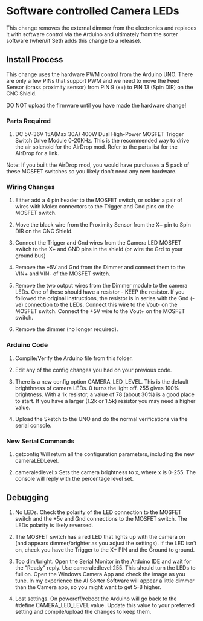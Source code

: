# Software controlled Camera LEDs

This change removes the external dimmer from the electronics and replaces it with software control via the Arduino and ultimately from the sorter software (when/if Seth adds this change to a release).

## Install Process

This change uses the hardware PWM control from the Arduino UNO.  There are only a few PINs that support PWM and we need to move the Feed Sensor (brass proximity sensor) from PIN 9 (x+) to PIN 13 (Spin DIR) on the CNC Shield.

DO NOT upload the firmware until you have made the hardware change!

### Parts Required

1.  DC 5V-36V 15A(Max 30A) 400W Dual High-Power MOSFET Trigger Switch Drive Module 0-20KHz.  This is the recommended way to drive the air solenoid for the AirDrop mod.  Refer to the parts list for the AirDrop for a link.

Note: If you built the AirDrop mod, you would have purchases a 5 pack of these MOSFET switches so you likely don't need any new hardware.

### Wiring Changes

1.  Either add a 4 pin header to the MOSFET switch, or solder a pair of wires with Molex connectors to the Trigger and Gnd pins on the MOSFET switch. 

2.  Move the black wire from the Proximity Sensor from the X+ pin to Spin DIR on the CNC Shield.

3.  Connect the Trigger and Gnd wires from the Camera LED MOSFET switch to the X+ and GND pins in the shield (or wire the Grd to your ground bus)

4.  Remove the +5V and Gnd from the Dimmer and connect them to the VIN+ and VIN- of the MOSFET switch.

5.  Remove the two output wires from the Dimmer module to the camera LEDs. 
	One of these should have a resistor - KEEP the resistor.  If you followed the original instructions, the resistor is in series with the Gnd (-ve) connection to the LEDs.  Connect this wire to the Vout- on the MOSFET switch.  Connect the +5V wire to the Vout+ on the MOSFET switch.

3.  Remove the dimmer (no longer required).

### Arduino Code

1.  Compile/Verify the Arduino file from this folder.

2.  Edit any of the config changes you had on your previous code.  

3.  There is a new config option CAMERA_LED_LEVEL.  This is the default brighthness of camera LEDs.  0 turns the light off.  255 gives 100% brightness.  With a 1k resistor, a value of 78 (about 30%) is a good place to start.  If you have a larger (1.2k or 1.5k) resistor you may need a higher value.

4.  Upload the Sketch to the UNO and do the normal verifications via the serial console.

### New Serial Commands

1.  getconfig 
    Will return all the configuration parameters, including the new cameraLEDLevel.

2.  cameraledlevel:x
	Sets the camera brightness to x, where x is 0-255.
	The console will reply with the percentage level set.
	
## Debugging

1.  No LEDs.  Check the polarity of the LED connection to the MOSFET switch and the +5v and Gnd connections to the MOSFET switch.  The LEDs polarity is likely reversed.

2.  The MOSFET switch has a red LED that lights up with the camera on (and appears dimmer/brighter as you adjust the settings).  If the LED isn't on, check you have the Trigger to the X+ PIN and the Ground to ground.

3.  Too dim/bright.  Open the Serial Monitor in the Arduino IDE and wait for the "Ready" reply.  Use cameraledlevel:255.  This should turn the LEDs to full on.  Open the Windows Camera App and check the image as you tune.  In my experience the AI Sorter Software will appear a little dimmer than the Camera app, so you might want to get 5-8 higher.

4.  Lost settings.  On poweroff/reboot the Arduino will go back to the #define CAMERA_LED_LEVEL value.  Update this value to your preferred setting and compile/upload the changes to keep them. 